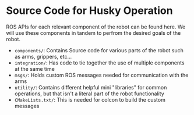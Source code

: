# Source Code for Husky Operation
ROS APIs for each relevant component of the robot can be found here. We will use these components in tandem to perfrom the desired goals of the robot. 

- `components/`: Contains Source code for various parts of the robot such as arms, grippers, etc...
- `integration/`: Has code to tie together the use of multiple components at the same time
- `msgs/`: Holds custom ROS messages needed for communication with the arms 
- `utility/`: Contains different helpful mini "libraries" for common operations, but that isn't a literal part of the robot functionality
- `CMakeLists.txt/`: This is needed for colcon to build the custom messages